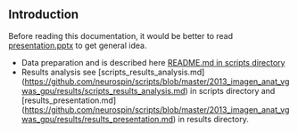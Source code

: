 Introduction
------------
Before reading this documentation, it would be better to read [presentation.pptx](https://github.com/neurospin/scripts/blob/master/2013_imagen_anat_vgwas_gpu/presentation.pptx) to get general idea.

* Data preparation and is described here [README.md in scripts directory](https://github.com/neurospin/scripts/blob/master/2013_imagen_anat_vgwas_gpu/scripts/README.md)
* Results analysis see [scripts_results_analysis.md] (https://github.com/neurospin/scripts/blob/master/2013_imagen_anat_vgwas_gpu/results/scripts_results_analysis.md) in scripts directory and
[results_presentation.md] (https://github.com/neurospin/scripts/blob/master/2013_imagen_anat_vgwas_gpu/results/results_presentation.md) in results directory.
  
